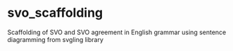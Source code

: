 # svo_scaffolding
Scaffolding of SVO and SVO agreement in English grammar using sentence diagramming from svgling library
